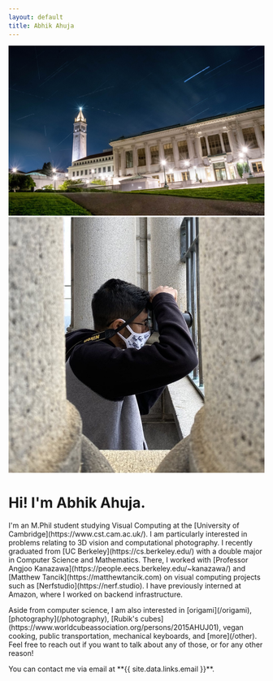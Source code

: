 ```yaml
---
layout: default
title: Abhik Ahuja
---
```

<link rel="stylesheet" href="/assets/css/home.css">
 <div class="banner">
  <img src="/assets/images/photography/00_starry_campanile.jpg" class="banner-pic"/>
 </div>
 <div class="row">
  <div class="left">
   <div class="center">
    <img src="/assets/images/me_taking_photo.jpg" class="profile-pic"/>
   </div>
  </div>

  <div class="right" markdown="1">
   <h1 class="title">Hi! I'm <span class="accent">Abhik Ahuja</span>.</h1>

   <p markdown="1">
   I'm an M.Phil student studying Visual Computing at the [University of Cambridge](https://www.cst.cam.ac.uk/). I am particularly interested in problems relating to 3D vision and computational photography. I recently graduated from [UC Berkeley](https://cs.berkeley.edu/) with a double major in Computer Science and Mathematics. There, I worked with [Professor Angjoo Kanazawa](https://people.eecs.berkeley.edu/~kanazawa/) and [Matthew Tancik](https://matthewtancik.com) on visual computing projects such as [Nerfstudio](https://nerf.studio). I have previously interned at Amazon, where I worked on backend infrastructure.
   </p>

   <p markdown="1">
   Aside from computer science, I am also interested in [origami](/origami), [photography](/photography), [Rubik's cubes](https://www.worldcubeassociation.org/persons/2015AHUJ01), vegan cooking, public transportation, mechanical keyboards, and [more](/other). Feel free to reach out if you want to talk about any of those, or for any other reason!
   </p>

   <p markdown="1">
   You can contact me via email at 
   <span class="accent bold">**{{ site.data.links.email }}**</span>.
   </p>
  </div>
 </div>

